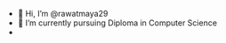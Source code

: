 - 👋 Hi, I’m @rawatmaya29
- 🌱 I’m currently pursuing Diploma in Computer Science 
- 

<!---
rawatmaya29/rawatmaya29 is a ✨ special ✨ repository because its `README.md` (this file) appears on your GitHub profile.
You can click the Preview link to take a look at your changes.
--->
